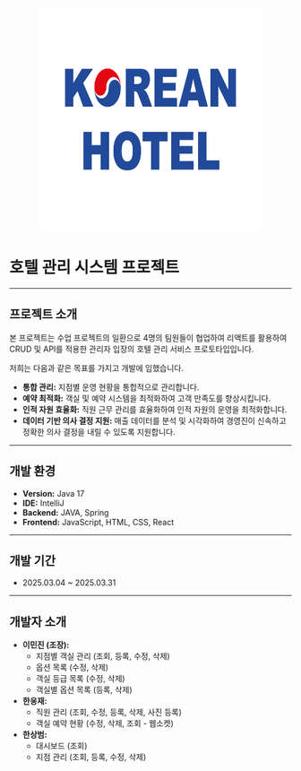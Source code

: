 <div align="center">
  <img src="https://github.com/leeminjin0827/mans_project/blob/master/src/main/reactapp/public/logo2.png" width="400" height="400"/>
</div>

# 호텔 관리 시스템 프로젝트

---

## 프로젝트 소개

본 프로젝트는 수업 프로젝트의 일환으로 4명의 팀원들이 협업하여 리액트를 활용하여 CRUD 및 API를 적용한 관리자 입장의 호텔 관리 서비스 프로토타입입니다.

저희는 다음과 같은 목표를 가지고 개발에 임했습니다.

* **통합 관리:** 지점별 운영 현황을 통합적으로 관리합니다.
* **예약 최적화:** 객실 및 예약 시스템을 최적화하여 고객 만족도를 향상시킵니다.
* **인적 자원 효율화:** 직원 근무 관리를 효율화하여 인적 자원의 운영을 최적화합니다.
* **데이터 기반 의사 결정 지원:** 매출 데이터를 분석 및 시각화하여 경영진이 신속하고 정확한 의사 결정을 내릴 수 있도록 지원합니다.

---

## 개발 환경

* **Version:** Java 17
* **IDE:** IntelliJ
* **Backend:** JAVA, Spring
* **Frontend:** JavaScript, HTML, CSS, React

---

## 개발 기간

+ 2025.03.04 ~ 2025.03.31

---

## 개발자 소개

* **이민진 (조장):**
    * 지점별 객실 관리 (조회, 등록, 수정, 삭제)
    * 옵션 목록 (수정, 삭제)
    * 객실 등급 목록 (수정, 삭제)
    * 객실별 옵션 목록 (등록, 삭제)
* **한웅재:**
    * 직원 관리 (조회, 수정, 등록, 삭제, 사진 등록)
    * 객실 예약 현황 (수정, 삭제, 조회 - 웹소켓)
* **한상범:**
    * 대시보드 (조회)
    * 지점 관리 (조회, 등록, 수정, 삭제)


